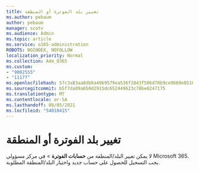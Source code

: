 ```yaml
---
title: تغيير بلد الفوترة أو المنطقة
ms.author: pebaum
author: pebaum
manager: scotv
ms.audience: Admin
ms.topic: article
ms.service: o365-administration
ROBOTS: NOINDEX, NOFOLLOW
localization_priority: Normal
ms.collection: Adm_O365
ms.custom:
- "9002555"
- "11177"
ms.openlocfilehash: 57c3a83aa8db8a4969579ea536f2843f506d70b9ce9669e0518ebd6f6e98acbb
ms.sourcegitcommit: b5f7da89a650d2915dc652449623c78be6247175
ms.translationtype: MT
ms.contentlocale: ar-SA
ms.lasthandoff: 08/05/2021
ms.locfileid: "54018415"
---
```

# <a name="change-billing-country-or-region"></a>تغيير بلد الفوترة أو المنطقة

لا يمكن تغيير البلد/المنطقة من **حسابات الفوترة**  >   في مركز مسؤولي Microsoft 365. يجب التسجيل للحصول على حساب جديد واختيار البلد/المنطقة المطلوبة. 